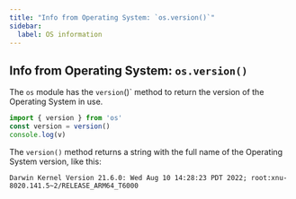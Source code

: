 ```yaml
---
title: "Info from Operating System: `os.version()`"
sidebar:
  label: OS information
---
```


## Info from Operating System: `os.version()`
The `os` module has the `version`()` method to return the version of the Operating System in use.

```javascript
import { version } from 'os'
const version = version()
console.log(v)
```
The `version()` method returns a string with the full name of the Operating System version, like this:
```
Darwin Kernel Version 21.6.0: Wed Aug 10 14:28:23 PDT 2022; root:xnu-8020.141.5~2/RELEASE_ARM64_T6000
```
